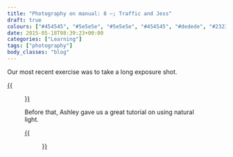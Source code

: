 ```yaml
---
title: "Photography on manual: 8 –; Traffic and Jess"
draft: true
colours: ["#454545", "#5e5e5e", "#5e5e5e", "#454545", "#dedede", "#232323", "#dedede"]
date: 2015-05-18T08:39:23+00:00
categories: ["Learning"]
tags: ["photography"]
body_classes: "blog"
---
```


Our most recent exercise was to take a long exposure shot.

[{{<figure class="wp-caption aligncenter size-full wp-image-4687" src="/images/2015/05/DSCF4517-small.jpg" alt="Streaks of light on a road caused by traffic  during a long exposure." width="1500" height="1000" caption="**Seafront traffic.** I wandered around for a while, trying to find a good angle from a height, but the traffic was too quiet! The main sea front road was much better, though it was pretty windy last night, so it’s slightly blurrier that I’d like on the static objects.">}}](/images/2015/05/DSCF4517-small.jpg)

Before that, Ashley gave us a great tutorial on using natural light.

[{{<figure class="wp-caption aligncenter size-full wp-image-4688" src="/images/2015/05/DSCF4365-small.jpg" alt="My sister, Jess, sitting in front of a window looking down." width="1000" height="1286" caption="**Jess.** After reading Ashley’s email on light, I stalked my family around windows. I lightened Jess’s face up a bit, and removed the distracting toasted on the window sill. It’s a bit of an odd crop, but I didn’t want any of the junk in the background.">}}](/images/2015/05/DSCF4365-small.jpg)

